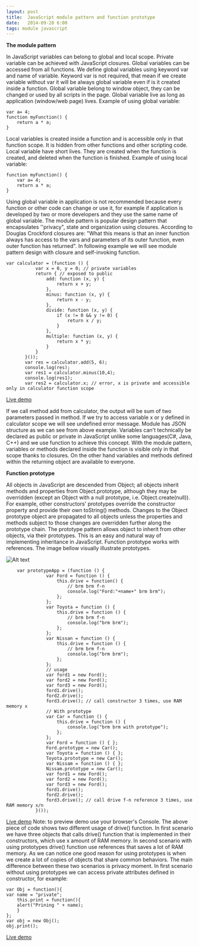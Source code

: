 ```yaml
---
layout: post
title:  JavaScript module pattern and function prototype
date:   2014-09-28 6:00
tags: module javascript
---
```


**The module pattern**

In JavaScript variables can belong to global and local scope. Private variable can be achieved with JavaScript closures. 
Global variables can be accessed from all functions. We define global variables using keyword var and name of variable. Keyword var is not required, that mean if we create variable without var it will be always global variable even if is it created inside a function. Global variable belong to window object, they can be changed or used by all scripts in the page. Global variable live as long as application (window/web page) lives.
Example of using global variable:

    var a= 4;
    function myFunction() {
        return a * a;
    }

Local variables is created inside a function and is accessible only in that function scope. It is hidden from other functions and other scripting code. Local variable have short lives. They are created when the function is created, and deleted when the function is finished.
Example of using local variable:

    function myFunction() {
        var a= 4;
        return a * a;
    }


Using global variable in application is not recommended because every function or other code can change or use it, for example if application is developed by two or more developers and they use the same name of global variable. 
The module pattern is popular design pattern that encapsulates ''privacy", state and organization using closures. According to Douglas Crockford closures are:
"What this means is that an inner function always has access to the vars and parameters of its outer function, even outer function has returned".
In following example we will see module pattern design with closure and self-invoking function.

    var calculator = (function () {
               var x = 0, y = 0; // private variables
               return { // exposed to public
                   add: function (x, y) {
                       return x + y;
                   },
                   minus: function (x, y) {
                       return x - y;
                   },
                   divide: function (x, y) {
                       if (x != 0 && y != 0) {
                           return x / y;
                       }
                   },
                   multiple: function (x, y) {
                       return x * y;
                   }
               }
           }());
           var res = calculator.add(5, 6);
           console.log(res);
           var res1 = calculator.minus(10,4);
           console.log(res1);
           var res2 = calculator.x; // error, x is private and accessible only in calculator function scope


[Live demo](http://jsfiddle.net/13j5wr2y/1/) 

If we call method add from calculator, the output will be sum of two parameters passed in method.
If we try to access variable x or y defined in calculator scope we will see undefined error message.
Module has JSON structure as we can see from above example. Variables can't technically be declared as
public or private in JavaScript unlike some languages(C#, Java, C++) and we 
use function to achieve this concept. With the module pattern, variables or methods declared 
inside the function is visible only in that scope thanks to closures. On the other hand variables 
and methods defined within the returning object are available to everyone.

**Function prototype**

All objects in JavaScript are descended from Object; all objects inherit methods and properties from Object.prototype,
although they may be overridden (except an Object with a null prototype, i.e. Object.create(null)). For example, 
other constructors' prototypes override the constructor property and provide their own toString() methods. Changes to 
the Object prototype object are propagated to all objects unless the properties and methods subject to those changes are
overridden further along the prototype chain. The prototype pattern allows object to inherit from other objects, via their prototypes.
This is an easy and natural way of implementing inheritance in JavaScript. Function prototype works with references. The image bellow visually illustrate  prototypes.

![Alt text](https://haselt.atlassian.net/wiki/download/attachments/14024706/image2014-8-28%2023%3A39%3A57.png?version=1&modificationDate=1409261996432&api=v2 "Optional title")

        var prototypeApp = (function () {
                   var Ford = function () {
                       this.drive = function() {
                           // brm brm f-n
                           console.log("Ford:"+name+" brm brm");
                       };
                   };
                   var Toyota = function () {
                       this.drive = function () {
                           // brm brm f-n
                           console.log("brm brm");
                       };
                   };
                   var Nissan = function () {
                       this.drive = function () {
                           // brm brm f-n
                           console.log("brm brm");
                       };
                   };
                   // usage
                   var ford1 = new Ford();
                   var ford2 = new Ford();
                   var ford3 = new Ford();
                   ford1.drive();
                   ford2.drive();
                   ford3.drive(); // call constructor 3 times, use RAM memory x
                   // With prototype
                   var Car = function () {
                       this.drive = function () {
                           console.log("brm brm with prototype");
                       };
                   };
                   var Ford = function () { };
                   Ford.prototype = new Car();
                   var Toyota = function () { };
                   Toyota.prototype = new Car();
                   var Nissam = function () { };
                   Nissam.prototype = new Car();
                   var ford1 = new Ford();
                   var ford2 = new Ford();
                   var ford3 = new Ford();
                   ford1.drive();
                   ford2.drive();
                   ford3.drive(); // call drive f-n reference 3 times, use RAM memory x/n
               }());

[Live demo](http://jsfiddle.net/13j5wr2y/)
Note: to preview demo use your browser's Console.
The above piece of code shows two different usage of drive() function. In first scenario we have three objects that calls drive() function that is implemented in their constructors, which use x amount of RAM memory. In second scenario with using prototypes drive() function use references that saves a lot of RAM memory. As we can notice one good reason for using prototypes is when we create a lot of copies of objects that share common behaviors.
The main difference between these two scenarios is privacy moment. In first scenario without using prototypes we can access private attributes defined in constructor, for example:


    var Obj = function(){
    var name = "private";
        this.print = function(){
        alert("Prining " + name);
        }
    };
    var obj = new Obj();
    obj.print();

[Live demo](http://jsfiddle.net/kqcchbz7/)